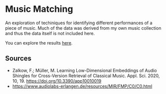 # Music Matching

An exploration of techiniques for identifying different performances of a piece of music. Much of the data was derived from my own music collection and thus the data itself is not included here.

You can explore the results [here](RESULTS.md).

## Sources

- Zalkow, F.; Müller, M. Learning Low-Dimensional Embeddings of Audio Shingles for Cross-Version Retrieval of Classical Music. Appl. Sci. 2020, 10, 19. https://doi.org/10.3390/app10010019
- https://www.audiolabs-erlangen.de/resources/MIR/FMP/C0/C0.html
